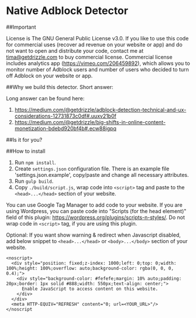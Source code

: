 # Native Adblock Detector

##Important

License is The GNU General Public License v3.0. If you like to use this code for commercial uses (recover ad revenue on your website or app) and do not want to open and distribute your code, contact me at tima@getdrizzle.com to buy commercial license. Commercial license includes analytics app (https://vimeo.com/206459892), which allows you to monitor number of Adblock users and number of users who decided to turn off Adblock on your website or app.

##Why we build this detector.
Short answer:

Long answer can be found here:
1. https://medium.com/@getdrizzle/adblock-detection-technical-and-ux-considerations-12731873c0df#.uuxv21b0f
1. https://medium.com/@getdrizzle/big-shifts-in-online-content-monetization-bdebd920bf4b#.ecw88igpq

##Is it for you?



##How to install
1. Run `npm install`.
1. Create `settings.json` configuration file. There is an example file 'settings.json.example', copy/paste and change all necessary attributes.
1. Run `gulp build`.
1. Copy `./build/script.js`, wrap code into `<script>` tag and paste to the `<head>...</head>` section of your website.

You can use Google Tag Manager to add code to your website.
If you are using Wordpress, you can paste code into "Scripts (for the head element)" field of this plugin: https://wordpress.org/plugins/scripts-n-styles/. Do not wrap code in `<script>` tag, if you are using this plugin.

Optional: If you want show warning & redirect when Javascript disabled, add below snippet to `<head>...</head>` or `<body>...</body>` section of your website.

```
<noscript>
  <div style="position: fixed;z-index: 1000;left: 0;top: 0;width: 100%;height: 100%;overflow: auto;background-color: rgba(0, 0, 0, 0.4);">
    <div style="background-color: #fefefe;margin: 10% auto;padding: 20px;border: 1px solid #888;width: 550px;text-align: center;">
      Enable JavaScript to access content on this website.
    </div>
  </div>
  <meta HTTP-EQUIV="REFRESH" content="0; url=<YOUR_URL>"/>
</noscript
```
